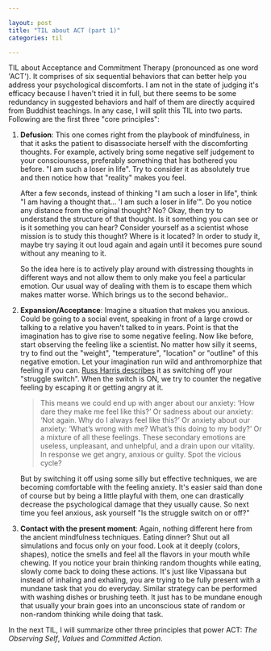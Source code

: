 ```yaml
---

layout: post
title: "TIL about ACT (part 1)"
categories: til

---
```


TIL about Acceptance and Commitment Therapy (pronounced as one word 'ACT').  It comprises of six sequential behaviors that can better help you address your psychological discomforts. I am not in the state of judging it's efficacy because I haven't tried it in full, but there seems to be some redundancy in suggested behaviors and half of them are directly acquired from Buddhist teachings. In any case, I will split this TIL into two parts. Following are the first three "core principles": 

1. **Defusion**: This one comes right from the playbook of mindfulness, in that it asks the patient to disassociate herself with the discomforting thoughts. For example, actively bring some negative self judgement to your consciounsess, preferably something that has bothered you before. "I am such a loser in life". Try to consider it as absolutely true and then notice how that "reality" makes you feel. 

   After a few seconds, instead of thinking "I am such a loser in life", think "I am having a thought that… 'I am such a loser in life'". Do you notice any distance from the original thought? No? Okay, then try to understand the structure of that thought. Is it something you can see or is it something you can hear? Consider yourself as a scientist whose mission is to study this thought? Where is it located? In order to study it, maybe try saying it out loud again and again until it becomes pure sound without any meaning to it. 

   So the idea here is to actively play around with distressing thoughts in different ways and not allow them to only make you feel a particular emotion. Our usual way of dealing with them is to escape them which makes matter worse. Which brings us to the second behavior..

2. **Expansion/Acceptance**: Imagine a situation that makes you anxious. Could be going to a social event, speaking in front of a large crowd or talking to a relative you haven't talked to in years. Point is that the imagination has to give rise to some negative feeling. Now like before, start observing the feeling like a scientist. No matter how silly it seems, try to find out the "weight", "temperature", "location" or "outline" of this negative emotion. Let your imagination run wild and anthromorphize that feeling if you can. [Russ Harris describes](https://www.actmindfully.com.au/upimages/Dr_Russ_Harris_-_A_Non-technical_Overview_of_ACT.pdf) it as switching off your "struggle switch". When the switch is ON, we try to counter the negative feeling by escaping it or getting angry at it. 

   >  This means we could end up with anger about our anxiety:
   > ‘How dare they make me feel like this?’ Or sadness about our anxiety: ‘Not again. Why do I always feel like this?’
   > Or anxiety about our anxiety: ‘What’s wrong with me? What’s this doing to my body?’ Or a mixture of all these feelings. These secondary emotions are useless, unpleasant, and unhelpful, and
   > a drain upon our vitality. In response we get angry, anxious or guilty. Spot the vicious cycle?

   But by switching it off using some silly but effective techniques, we are becoming comfortable with the feeling anxiety. It's easier said than done of course but by being a little playful with them, one can drastically decrease the psychological damage that they usually cause. So next time you feel anxious, ask yourself "Is the struggle switch on or off?"

3. **Contact with the present moment**: Again, nothing different here from the ancient mindfulness techniques. Eating dinner? Shut out all simulations and focus only on your food. Look at it deeply (colors,  shapes), notice the smells and feel all the flavors in your mouth while chewing. If you notice your brain thinking random thoughts while eating, slowly come back to doing these actions. It's just like Vipassana but instead of inhaling and exhaling, you are trying to be fully present with a mundane task that you do everyday. Similar strategy can be performed with washing dishes or brushing teeth. It just has to be mundane enough that usually your brain goes into an unconscious state of random or non-random thinking while doing that task. 

In the next TIL, I will summarize other three principles that power ACT: *The Observing Self*, *Values* and *Committed Action*. 